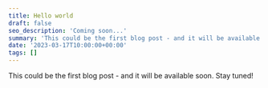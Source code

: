 ```yaml
---
title: Hello world
draft: false
seo_description: 'Coming soon...'
summary: 'This could be the first blog post - and it will be available soon. Stay tuned!'
date: '2023-03-17T10:00:00+00:00'
tags: []
---
```


This could be the first blog post - and it will be available soon. Stay tuned!
